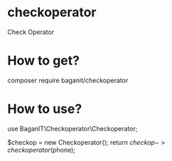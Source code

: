 # checkoperator
Check Operator

How to get?
================
composer require baganit/checkoperator

How to use?
===============
use BaganIT\Checkoperator\Checkoperator;

$checkop = new Checkoperator();
return $checkop->checkoperator($phone);
